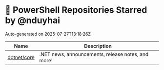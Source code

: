 # 🌟 PowerShell Repositories Starred by @nduyhai

Auto-generated on 2025-07-27T13:18:26Z

| Name | Description |
|------|-------------|
| [dotnet/core](https://github.com/dotnet/core) | .NET news, announcements, release notes, and more! |

